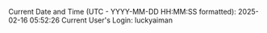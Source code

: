 Current Date and Time (UTC - YYYY-MM-DD HH:MM:SS formatted): 2025-02-16 05:52:26
Current User's Login: luckyaiman
